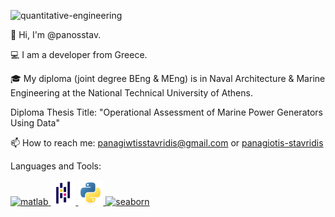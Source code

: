 ![quantitative-engineering](https://github.com/panosstav/panosstav/assets/143627430/e448646c-b3af-41e4-95ff-bcee7774d0cb)


👋 Hi, I'm @panosstav.

💻 I am a developer from Greece. 

🎓 My diploma (joint degree BEng & MEng) is in Naval Architecture & Marine Engineering at the National Technical University of Athens.

Diploma Thesis Title: "Operational Assessment of Marine Power Generators Using Data"

📫 How to reach me: panagiwtisstavridis@gmail.com or [panagiotis-stavridis](https://www.linkedin.com/in/panagiotis-stavridis/)

Languages and Tools:
<p align="left"> <a href="https://www.mathworks.com/" target="_blank" rel="noreferrer"> <img src="https://upload.wikimedia.org/wikipedia/commons/2/21/Matlab_Logo.png" alt="matlab" width="40" height="40"/> </a> <a href="https://pandas.pydata.org/" target="_blank" rel="noreferrer"> <img src="https://raw.githubusercontent.com/devicons/devicon/2ae2a900d2f041da66e950e4d48052658d850630/icons/pandas/pandas-original.svg" alt="pandas" width="40" height="40"/> </a> <a href="https://www.python.org" target="_blank" rel="noreferrer"> <img src="https://raw.githubusercontent.com/devicons/devicon/master/icons/python/python-original.svg" alt="python" width="40" height="40"/> </a> <a href="https://seaborn.pydata.org/" target="_blank" rel="noreferrer"> <img src="https://seaborn.pydata.org/_images/logo-mark-lightbg.svg" alt="seaborn" width="40" height="40"/> </a> </p>
